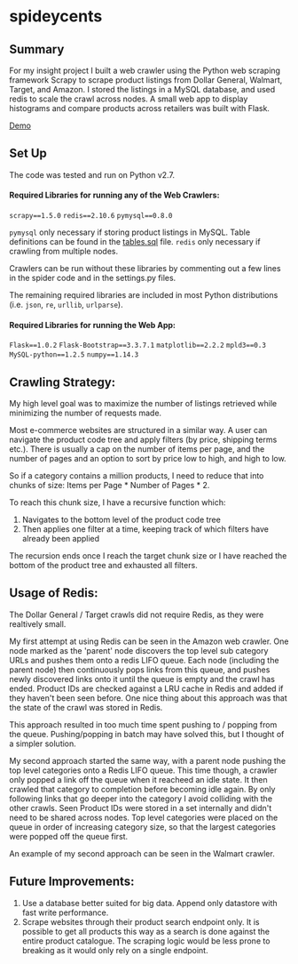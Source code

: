 # spideycents

## Summary

For my insight project I built a web crawler using the Python web scraping framework Scrapy to scrape product listings from Dollar General, Walmart, Target, and Amazon. I stored the listings in a MySQL database, and used redis to scale the crawl across nodes. A small web app to display histograms and compare products across retailers was built with Flask.

[Demo](http://www.spideycents.com)

## Set Up

The code was tested and run on Python v2.7.

#### Required Libraries for running any of the Web Crawlers:

`scrapy==1.5.0`
`redis==2.10.6`
`pymysql==0.8.0`

`pymysql` only necessary if storing product listings in MySQL. Table definitions can be found in the [tables.sql](tables.sql) file.
`redis` only necessary if crawling from multiple nodes.

Crawlers can be run without these libraries by commenting out a few lines in the spider code and in the settings.py files.

The remaining required libraries are included in most Python distributions (i.e. `json`, `re`, `urllib`, `urlparse`).

#### Required Libraries for running the Web App:

`Flask==1.0.2`
`Flask-Bootstrap==3.3.7.1`
`matplotlib==2.2.2`
`mpld3==0.3`
`MySQL-python==1.2.5`
`numpy==1.14.3`


## Crawling Strategy:

My high level goal was to maximize the number of listings retrieved while minimizing the number of requests made. 

Most e-commerce websites are structured in a similar way. A user can navigate the product code tree and apply filters (by price, shipping terms etc.). There is usually a cap on the number of items per page, and the number of pages and an option to sort by price low to high, and high to low.

So if a category contains a million products, I need to reduce that into chunks of size: Items per Page * Number of Pages * 2.

To reach this chunk size, I have a recursive function which:

1. Navigates to the bottom level of the product code tree
2. Then applies one filter at a time, keeping track of which filters have already been applied

The recursion ends once I reach the target chunk size or I have reached the bottom of the product tree and exhausted all filters.


## Usage of Redis:

The Dollar General / Target crawls did not require Redis, as they were realtively small.

My first attempt at using Redis can be seen in the Amazon web crawler. One node marked as the 'parent' node discovers the top level sub category URLs
and pushes them onto a redis LIFO queue. Each node (including the parent node) then continuously pops links from this queue, and pushes newly discovered links onto it until the queue is empty and the crawl has ended. Product IDs are checked against a LRU cache in Redis and added if they haven't been seen before. One nice thing about this approach was that the state of the crawl was stored in Redis.

This approach resulted in too much time spent pushing to / popping from the queue. Pushing/popping in batch may have solved this, but I thought of a simpler solution. 

My second approach started the same way, with a parent node pushing the top level categories onto a Redis LIFO queue. This time though, a crawler only popped a link off the queue when it reacheed an idle state. It then crawled that category to completion before becoming idle again. By only following links that go deeper into the category I avoid colliding with the other crawls. Seen Product IDs were stored in a set internally and didn't need to be shared across nodes. Top level categories were placed on the queue in order of increasing category size, so that the largest categories were popped off the queue first.

An example of my second approach can be seen in the Walmart crawler.


## Future Improvements:

1. Use a database better suited for big data. Append only datastore with fast write performance.
2. Scrape websites through their product search endpoint only. It is possible to get all products this way as a search is done against the entire product catalogue. The scraping logic would be less prone to breaking as it would only rely on a single endpoint.

